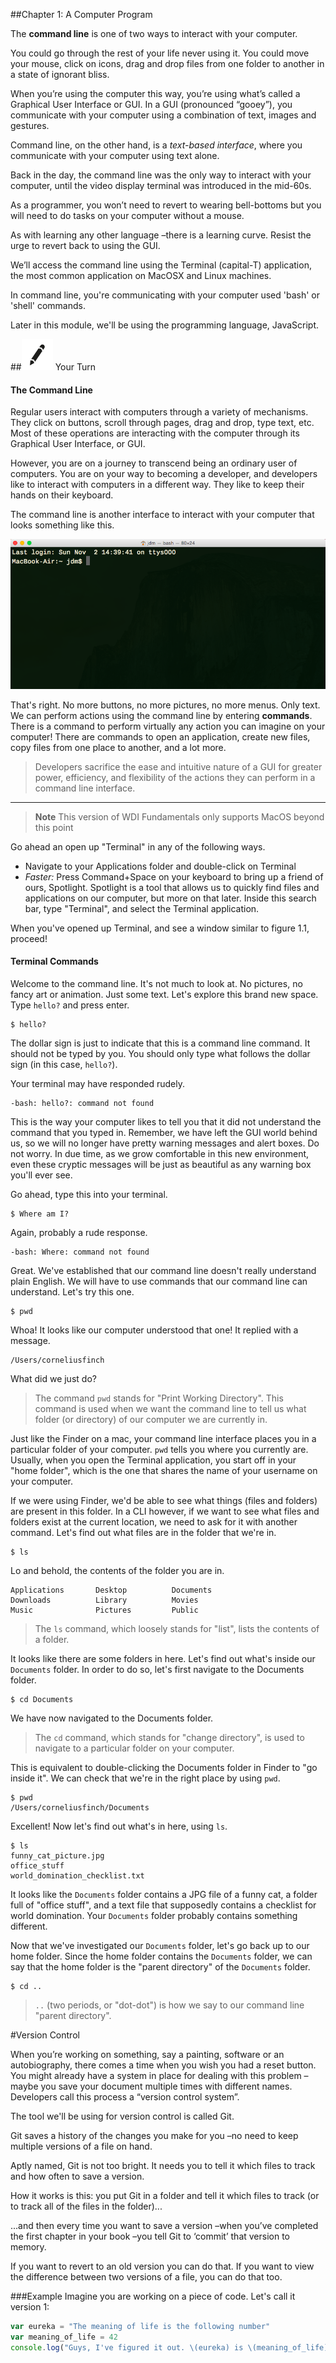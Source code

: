 ##Chapter 1: A Computer Program

The **command line** is one of two ways to interact with your computer.

You could go through the rest of your life never using it. You could move your mouse, click on icons, drag and drop files from one folder to another in a state of ignorant bliss.

When you&rsquo;re using the computer this way, you&rsquo;re using what&rsquo;s called a Graphical User Interface or GUI. In a GUI (pronounced &ldquo;gooey&rdquo;), you communicate with your computer using a combination of text, images and gestures.

Command line, on the other hand, is a *text-based interface*, where you communicate with your computer using text alone.


Back in the day, the command line was the only way to interact with your computer, until the video display terminal was introduced in the mid-60s.

As a programmer, you won&rsquo;t need to revert to wearing bell-bottoms but you will need to do tasks on your computer without a mouse.


As with learning any other language –there is a learning curve.  Resist the urge to revert back to using the GUI.  

We&rsquo;ll access the command line using the Terminal (capital-T) application, the most common application on MacOSX and Linux machines.


In command line, you're communicating with your computer used 'bash' or 'shell' commands.

Later in this module, we'll be using the programming language, JavaScript.

##![Your Turn](../assets/exercise.png) Your Turn

#### The Command Line

Regular users interact with computers through a variety of mechanisms. They click on buttons, scroll through pages, drag and drop, type text, etc. Most of these operations are interacting with the computer through its Graphical User Interface, or GUI.

However, you are on a journey to transcend being an ordinary user of computers.
You are on your way to becoming a developer, and developers like to interact
with computers in a different way. They like to keep their hands on their keyboard.

The command line is another interface to interact with your computer that looks
something like this.

![Command line](../images/command_line.png)

That's right. No more buttons, no more pictures, no more menus. Only text. We
can perform actions using the command line by entering **commands**. There
is a command to perform virtually any action you can imagine on your computer!
There are commands to open an application, create new files, copy files from
one place to another, and a lot more.

> Developers sacrifice the ease and intuitive nature of a GUI for greater power, efficiency, and flexibility of the actions they can perform in a command line interface.

----

> **Note** This version of WDI Fundamentals only supports MacOS beyond this point

Go ahead an open up "Terminal" in any of the following ways.

* Navigate to your Applications folder and double-click on Terminal
* *Faster:* Press Command+Space on your keyboard to bring up a friend of ours, Spotlight.
  Spotlight is a tool that allows us to quickly find files and applications on
  our computer, but more on that later. Inside this search bar, type "Terminal",
  and select the Terminal application.

When you've opened up Terminal, and see a window similar to figure 1.1, proceed!

#### Terminal Commands

Welcome to the command line. It's not much to look at. No pictures, no fancy art
or animation. Just some text. Let's explore this brand new space. Type `hello?`
and press enter.

```
$ hello?
```

The dollar sign is just to indicate that this is a command line command. It
should not be typed by you. You should only type what follows the dollar sign
(in this case, `hello?`).

Your terminal may have responded rudely.

```
-bash: hello?: command not found
```

This is the way your computer likes to tell you that it did not understand the
command that you typed in. Remember, we have left the GUI world behind us, so we
will no longer have pretty warning messages and alert boxes. Do not worry. In
due time, as we grow comfortable in this new environment, even these cryptic
messages will be just as beautiful as any warning box you'll ever see.

Go ahead, type this into your terminal.

```
$ Where am I?
```

Again, probably a rude response.

```
-bash: Where: command not found
```

Great. We've established that our command line doesn't really understand plain English.
We will have to use commands that our command line can understand. Let's try
this one.

```
$ pwd
```

Whoa! It looks like our computer understood that one! It replied with a message.

```
/Users/corneliusfinch
```
What did we just do?

> The command `pwd` stands for "Print Working Directory".
> This command is used when we want the command line to tell us what folder (or
> directory) of our computer we are currently in.

Just like the Finder on a mac, your command line interface places you in a particular folder
of your computer. `pwd` tells you where you currently are. Usually, when you
open the Terminal application, you start off in your "home folder", which is the one
that shares the name of your username on your computer.

If we were using Finder, we'd be able to see what things (files and folders) are
present in this folder. In a CLI however, if we want to see what files and
folders exist at the current location, we need to ask for it with another command.
Let's find out what files are in the folder that we're in.

```
$ ls
```

Lo and behold, the contents of the folder you are in.

```
Applications       Desktop          Documents
Downloads          Library          Movies
Music              Pictures         Public
```

> The `ls` command, which loosely stands for "list", lists the contents of a
> folder.

It looks like there are some folders in here. Let's find out what's inside our
`Documents` folder. In order to do so, let's first navigate to the Documents
folder.

```
$ cd Documents
```

We have now navigated to the Documents folder.

> The `cd` command, which stands for "change directory", is used to navigate to
> a particular folder on your computer.

This is equivalent to double-clicking the Documents folder in Finder to "go
inside it". We can check that we're in the right place by using `pwd`.

```
$ pwd
/Users/corneliusfinch/Documents
```

Excellent! Now let's find out what's in here, using `ls`.

```
$ ls
funny_cat_picture.jpg
office_stuff
world_domination_checklist.txt
```

It looks like the `Documents` folder contains a JPG file of a funny cat, a folder
full of "office stuff", and a text file that supposedly contains a checklist for
world domination. Your `Documents` folder probably contains something different.

Now that we've investigated our `Documents` folder, let's go back up to our home
folder. Since the home folder contains the `Documents` folder, we can say that
the home folder is the "parent directory" of the `Documents` folder.

```
$ cd ..
```

> `..` (two periods, or "dot-dot") is how we say to our command line "parent
> directory".




#Version Control

When you’re working on something, say a painting, software or an autobiography, there comes a time when you wish you had a reset button.
You might already have a system in place for dealing with this problem –maybe you save your document multiple times with different names. Developers call this process a “version control system”.

The tool we'll be using for version control is called Git.  


Git saves a history of the changes you make for you –no need to keep multiple versions of a file on hand. 


Aptly named, Git is not too bright.  It needs you to tell it which files to track and how often to save a version.


How it works is this: you put Git in a folder and tell it which files to track (or to track all of the files in the folder)...


...and then every time you want to save a version –when you’ve completed the first chapter in your book –you tell Git to ‘commit’ that version to memory.


If you want to revert to an old version you can do that.  If you want to view the difference between two versions of a file, you can do that too.

###Example
Imagine you are working on a piece of code.  Let's call it version 1:

```js
var eureka = "The meaning of life is the following number"
var meaning_of_life = 42
console.log("Guys, I've figured it out. \(eureka) is \(meaning_of_life)!")
```





